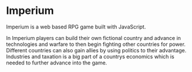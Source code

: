 # Imperium

Imperium is a web based RPG game built with JavaScript.

In Imperium players can build their own fictional country and advance in technologies and warfare to then begin fighting other countries for power. Different countries can also gain allies by using politics to their advantage. Industries and taxation is a big part of a countrys economics which is needed to further advance into the game.